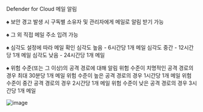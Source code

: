 Defender for Cloud 메일 알림

♠ 보안 경고 발생 시 구독별 소유자 및 관리자에게 메일로 알림 받기 가능

♠ 그 외 직접 메일 주소 입려 가능

♠ 심각도 설정에 따라 메일 확인
심각도 높음 - 6시간당 1개 메일
심각도 중간 - 12시간당 1개 메일
심각도 낮음 - 24시간당 1개 메일

♠ 위험 수준(또는 그 이상)의 공격 경로에 대해 알림
위험 수준이 치명적인 공격 경로의 경우 최대 30분당 1개 메일
위험 수준이 높은 공격 경로의 경우 1시간당 1개 메일
위험 수준이 중간 공격 경로의 경우 2시간당 1개 메일
위험 수준이 낮은 공격 경로의 경우 3시간당 1개 메일

![image](https://github.com/user-attachments/assets/eb15c905-0583-4ec9-be69-3b2c3fc5fff3)

